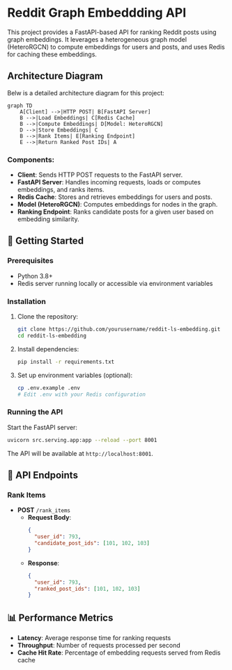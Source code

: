 # Reddit Graph Embeddding API

This project provides a FastAPI-based API for ranking Reddit posts using graph embeddings. It leverages a heterogeneous graph model (HeteroRGCN) to compute embeddings for users and posts, and uses Redis for caching these embeddings.

## Architecture Diagram

Belw is a detailed architecture diagram for this project:

```mermaid
graph TD
    A[Client] -->|HTTP POST| B[FastAPI Server]
    B -->|Load Embeddings| C[Redis Cache]
    B -->|Compute Embeddings| D[Model: HeteroRGCN]
    D -->|Store Embeddings| C
    B -->|Rank Items| E[Ranking Endpoint]
    E -->|Return Ranked Post IDs| A
```

### Components:
- **Client**: Sends HTTP POST requests to the FastAPI server.
- **FastAPI Server**: Handles incoming requests, loads or computes embeddings, and ranks items.
- **Redis Cache**: Stores and retrieves embeddings for users and posts.
- **Model (HeteroRGCN)**: Computes embeddings for nodes in the graph.
- **Ranking Endpoint**: Ranks candidate posts for a given user based on embedding similarity.

## 🚀 Getting Started

### Prerequisites
- Python 3.8+
- Redis server running locally or accessible via environment variables

### Installation
1. Clone the repository:
   ```bash
   git clone https://github.com/yourusername/reddit-ls-embedding.git
   cd reddit-ls-embedding
   ```

2. Install dependencies:
   ```bash
   pip install -r requirements.txt
   ```

3. Set up environment variables (optional):
   ```bash
   cp .env.example .env
   # Edit .env with your Redis configuration
   ```

### Running the API
Start the FastAPI server:
```bash
uvicorn src.serving.app:app --reload --port 8001
```

The API will be available at `http://localhost:8001`.

## 📝 API Endpoints

### Rank Items
- **POST** `/rank_items`
  - **Request Body**:
    ```json
    {
      "user_id": 793,
      "candidate_post_ids": [101, 102, 103]
    }
    ```
  - **Response**:
    ```json
    {
      "user_id": 793,
      "ranked_post_ids": [101, 102, 103]
    }
    ```

## 📊 Performance Metrics

- **Latency**: Average response time for ranking requests
- **Throughput**: Number of requests processed per second
- **Cache Hit Rate**: Percentage of embedding requests served from Redis cache